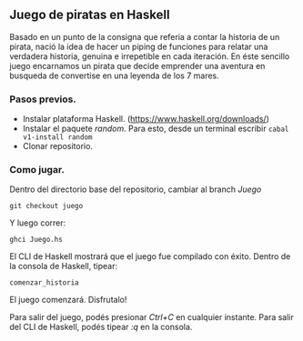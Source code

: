 ## Juego de piratas en Haskell

Basado en un punto de la consigna que referia a contar la historia de un pirata, nació la idea de hacer un piping de funciones para relatar una verdadera historia, genuina e irrepetible en cada iteración.
En éste sencillo juego encarnamos un pirata que decide emprender una aventura en busqueda de convertise en una leyenda de los 7 mares.

### Pasos previos.

* Instalar plataforma Haskell. (https://www.haskell.org/downloads/) 
* Instalar el paquete *random*. Para esto, desde un terminal escribir `cabal v1-install random`
* Clonar repositorio.

### Como jugar.

Dentro del directorio base del repositorio, cambiar al branch *Juego*

`git checkout juego`

Y luego correr:

`ghci Juego.hs`

El CLI de Haskell mostrará que el juego fue compilado con éxito.
Dentro de la consola de Haskell, tipear:

`comenzar_historia`

El juego comenzará. Disfrutalo!

Para salir del juego, podés presionar *Ctrl+C* en cualquier instante.
Para salir del CLI de Haskell, podés tipear *:q* en la consola.

